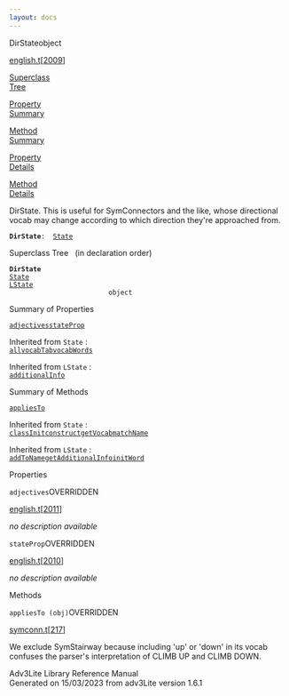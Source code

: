 ```yaml
---
layout: docs
---
```

<span class="title">DirState</span><span class="type">object</span>

[english.t](../file/english.t.html)\[[2009](../source/english.t.html#2009)\]

[Superclass  
Tree](#_SuperClassTree_)

[Property  
Summary](#_PropSummary_)

[Method  
Summary](#_MethodSummary_)

[Property  
Details](#_Properties_)

[Method  
Details](#_Methods_)

<div class="fdesc">

DirState. This is useful for SymConnectors and the like, whose
directional vocab may change according to which direction they're
approached from.

**`DirState`**` :   `[`State`](../object/State.html)

</div>

<span id="_SuperClassTree_"></span>

<div class="mjhd">

<span class="hdln">Superclass Tree</span>   (in declaration order)

</div>

**`DirState`**  
[`State`](../object/State.html)  
[`LState`](../object/LState.html)  
`                         object`  
<span id="_PropSummary_"></span>

<div class="mjhd">

<span class="hdln">Summary of Properties</span>  

</div>

[`adjectives`](#adjectives)[`stateProp`](#stateProp)

Inherited from `State` :  
[`all`](../object/State.html#all)[`vocabTab`](../object/State.html#vocabTab)[`vocabWords`](../object/State.html#vocabWords)

Inherited from `LState` :  
[`additionalInfo`](../object/LState.html#additionalInfo)

<span id="_MethodSummary_"></span>

<div class="mjhd">

<span class="hdln">Summary of Methods</span>  

</div>

[`appliesTo`](#appliesTo)

Inherited from `State` :  
[`classInit`](../object/State.html#classInit)[`construct`](../object/State.html#construct)[`getVocab`](../object/State.html#getVocab)[`matchName`](../object/State.html#matchName)

Inherited from `LState` :  
[`addToName`](../object/LState.html#addToName)[`getAdditionalInfo`](../object/LState.html#getAdditionalInfo)[`initWord`](../object/LState.html#initWord)

<span id="_Properties_"></span>

<div class="mjhd">

<span class="hdln">Properties</span>  

</div>

<span id="adjectives"></span>

`adjectives`<span class="rem">OVERRIDDEN</span>

[english.t](../file/english.t.html)\[[2011](../source/english.t.html#2011)\]

<div class="desc">

*no description available*

</div>

<span id="stateProp"></span>

`stateProp`<span class="rem">OVERRIDDEN</span>

[english.t](../file/english.t.html)\[[2010](../source/english.t.html#2010)\]

<div class="desc">

*no description available*

</div>

<span id="_Methods_"></span>

<div class="mjhd">

<span class="hdln">Methods</span>  

</div>

<span id="appliesTo"></span>

`appliesTo (obj)`<span class="rem">OVERRIDDEN</span>

[symconn.t](../file/symconn.t.html)\[[217](../source/symconn.t.html#217)\]

<div class="desc">

We exclude SymStairway because including 'up' or 'down' in its vocab
confuses the parser's interpretation of CLIMB UP and CLIMB DOWN.

</div>

<div class="ftr">

Adv3Lite Library Reference Manual  
Generated on 15/03/2023 from adv3Lite version 1.6.1

</div>
